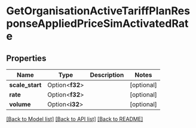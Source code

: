 # GetOrganisationActiveTariffPlanResponseAppliedPriceSimActivatedRate

## Properties

Name | Type | Description | Notes
------------ | ------------- | ------------- | -------------
**scale_start** | Option<**f32**> |  | [optional]
**rate** | Option<**f32**> |  | [optional]
**volume** | Option<**i32**> |  | [optional]

[[Back to Model list]](../README.md#documentation-for-models) [[Back to API list]](../README.md#documentation-for-api-endpoints) [[Back to README]](../README.md)


